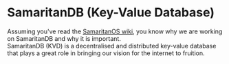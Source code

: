 # SamaritanDB (Key-Value Database)

Assuming you've read the <a href="https://algorealm.gitbook.io/samaritanos-a-d-system-for-digital-identity">SamaritanOS wiki</a>, you know why we are working on SamaritanDB and why it is important. 
<br>
SamaritanDB (KVD) is a decentralised and distributed key-value database that plays a great role in bringing our vision for the internet to fruition.

